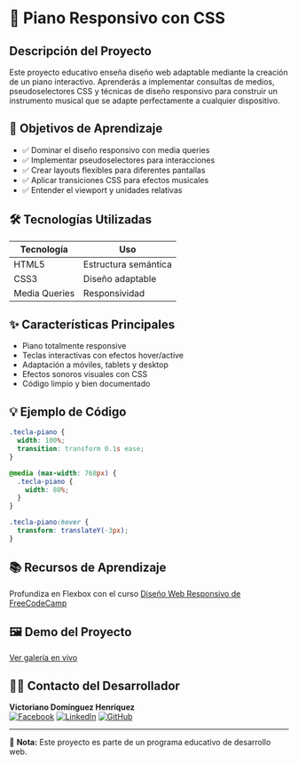 # 🎹 Piano Responsivo con CSS

## Descripción del Proyecto  
Este proyecto educativo enseña diseño web adaptable mediante la creación de un piano interactivo. Aprenderás a implementar consultas de medios, pseudoselectores CSS y técnicas de diseño responsivo para construir un instrumento musical que se adapte perfectamente a cualquier dispositivo.

## 🎯 Objetivos de Aprendizaje  
- ✅ Dominar el diseño responsivo con media queries  
- ✅ Implementar pseudoselectores para interacciones  
- ✅ Crear layouts flexibles para diferentes pantallas  
- ✅ Aplicar transiciones CSS para efectos musicales  
- ✅ Entender el viewport y unidades relativas  

## 🛠 Tecnologías Utilizadas  
| Tecnología | Uso |  
|------------|-----|  
| HTML5 | Estructura semántica |  
| CSS3 | Diseño adaptable |  
| Media Queries | Responsividad |  

## ✨ Características Principales  
- Piano totalmente responsive  
- Teclas interactivas con efectos hover/active  
- Adaptación a móviles, tablets y desktop  
- Efectos sonoros visuales con CSS  
- Código limpio y bien documentado  

## 💡 Ejemplo de Código  
```css  
.tecla-piano {  
  width: 100%;  
  transition: transform 0.1s ease;  
}  

@media (max-width: 768px) {  
  .tecla-piano {  
    width: 80%;  
  }  
}  

.tecla-piano:hover {  
  transform: translateY(-3px);  
}
```

## 📚 Recursos de Aprendizaje
Profundiza en Flexbox con el curso [Diseño Web Responsivo de FreeCodeCamp](https://www.freecodecamp.org/learn/2022/responsive-web-design/)

## 🖼️ Demo del Proyecto
[Ver galería en vivo](https://informaticaempresarial-tic-docente.github.io/piano/)

## 👨‍💻 Contacto del Desarrollador
**Victoriano Domínguez Henríquez**  
[![Facebook](https://img.shields.io/badge/Facebook-1877F2?style=for-the-badge&logo=facebook&logoColor=white)](https://web.facebook.com/profile.php?id=61573209977446&locale=es_LA) [![LinkedIn](https://img.shields.io/badge/LinkedIn-0077B5?style=for-the-badge&logo=linkedin&logoColor=white)](https://www.linkedin.com/in/victoriano-dominguez-henr%C3%ADquez-614785144) [![GitHub](https://img.shields.io/badge/GitHub-181717?style=for-the-badge&logo=github&logoColor=white)](https://github.com/InformaticaEmpresarial-Tic-Docente/InformaticaEmpresarial-Tic-Docente)


---

📄 **Nota:** Este proyecto es parte de un programa educativo de desarrollo web.

